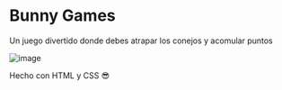 # Bunny Games

Un juego divertido donde debes atrapar los conejos y acomular puntos

![image](https://github.com/Fabian3425/bunny-game/assets/86579535/e8025caa-e7b1-497e-b103-6bb7dd939dfc)


Hecho con HTML y CSS 😎
